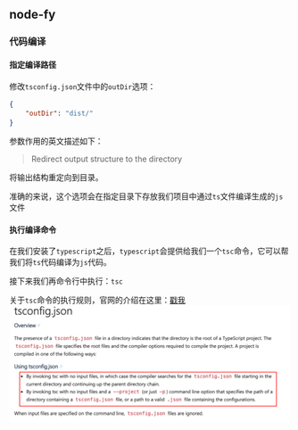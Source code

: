 ## node-fy

### 代码编译
#### 指定编译路径
修改`tsconfig.json`文件中的`outDir`选项：  
```.json
{
    "outDir": "dist/"
}
```
参数作用的英文描述如下：
> Redirect output structure to the directory

将输出结构重定向到目录。

准确的来说，这个选项会在指定目录下存放我们项目中通过`ts`文件编译生成的`js`文件

#### 执行编译命令
在我们安装了`typescript`之后，`typescript`会提供给我们一个`tsc`命令，它可以帮我们将`ts`代码编译为`js`代码。

接下来我们再命令行中执行：`tsc`

关于`tsc`命令的执行规则，官网的介绍在这里：[戳我](http://www.typescriptlang.org/docs/handbook/tsconfig-json.html)  
![](https://raw.githubusercontent.com/wangkaiwd/drawing-bed/master/ts-tsc-use-tsconfig.json.png)
